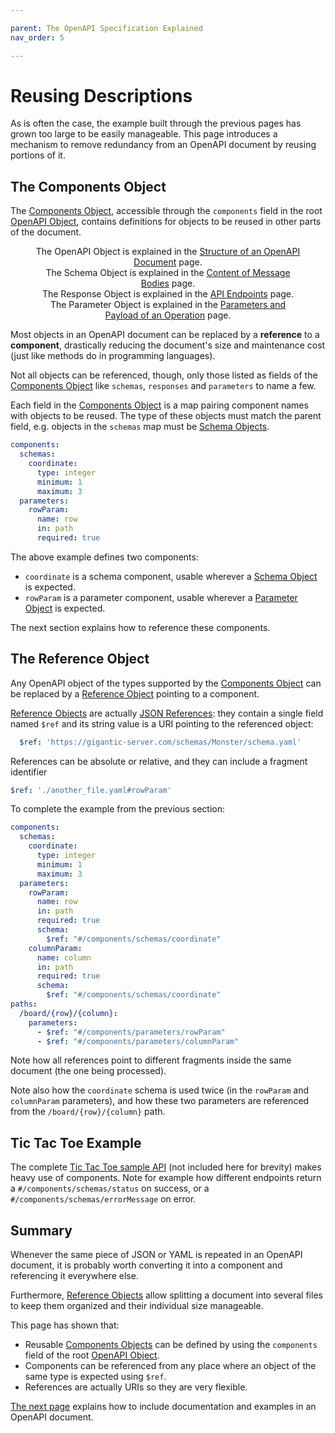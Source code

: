 ```yaml
---

parent: The OpenAPI Specification Explained
nav_order: 5

---
```


# Reusing Descriptions

As is often the case, the example built through the previous pages has grown too large to be easily manageable. This page introduces a mechanism to remove redundancy from an OpenAPI document by reusing portions of it.

## The Components Object

The [Components Object](https://spec.openapis.org/oas/v3.0.3#componentsObject),
accessible through the `components` field in the root [OpenAPI Object](https://spec.openapis.org/oas/v3.0.3#oasObject), contains definitions for objects to be reused in other parts of the document.

<figure style="text-align:center">
   <object type="image/svg+xml" data="img/components-object.svg"></object>
  <figcaption>The OpenAPI Object is explained in the <a href="specification-structure.md">Structure of an OpenAPI Document</a> page.<br/>The Schema Object is explained in the <a href="specification-content.md">Content of Message Bodies</a> page.<br/>The Response Object is explained in the <a href="specification-paths.md">API Endpoints</a> page.<br/>The Parameter Object is explained in the <a href="specification-parameters.md">Parameters and Payload of an Operation</a> page.</figcaption>
</figure>

Most objects in an OpenAPI document can be replaced by a **reference** to a **component**, drastically reducing the document's size and maintenance cost (just like methods do in programming languages).

Not all objects can be referenced, though, only those listed as fields of the [Components Object](https://spec.openapis.org/oas/v3.0.3#componentsObject) like `schemas`, `responses` and `parameters` to name a few.

Each field in the [Components Object](https://spec.openapis.org/oas/v3.0.3#componentsObject) is a map pairing component names with objects to be reused. The type of these objects must match the parent field, e.g. objects in the `schemas` map must be [Schema Objects](https://spec.openapis.org/oas/v3.0.3#schemaObject).

```yaml
components:
  schemas:
    coordinate:
      type: integer
      minimum: 1
      maximum: 3
  parameters:
    rowParam:
      name: row
      in: path
      required: true
```

The above example defines two components:

- `coordinate` is a schema component, usable wherever a [Schema Object](https://spec.openapis.org/oas/v3.0.3#schemaObject) is expected.
- `rowParam` is a parameter component, usable wherever a [Parameter Object](https://spec.openapis.org/oas/v3.0.3#parameterObject) is expected.

The next section explains how to reference these components.

## The Reference Object

Any OpenAPI object of the types supported by the [Components Object](https://spec.openapis.org/oas/v3.0.3#componentsObject) can be replaced by a [Reference Object](https://spec.openapis.org/oas/v3.0.3#referenceObject) pointing to a component.

[Reference Objects](https://spec.openapis.org/oas/v3.0.3#referenceObject) are actually [JSON References](https://tools.ietf.org/html/draft-pbryan-zyp-json-ref-03): they contain a single field named `$ref` and its string value is a URI pointing to the referenced object:

```yaml
  $ref: 'https://gigantic-server.com/schemas/Monster/schema.yaml'
```

References can be absolute or relative, and they can include a fragment identifier

```yaml
$ref: './another_file.yaml#rowParam'
```

To complete the example from the previous section:

```yaml
components:
  schemas:
    coordinate:
      type: integer
      minimum: 1
      maximum: 3
  parameters:
    rowParam:
      name: row
      in: path
      required: true
      schema:
        $ref: "#/components/schemas/coordinate"
    columnParam:
      name: column
      in: path
      required: true
      schema:
        $ref: "#/components/schemas/coordinate"
paths:
  /board/{row}/{column}:
    parameters:
      - $ref: "#/components/parameters/rowParam"
      - $ref: "#/components/parameters/columnParam"
```

Note how all references point to different fragments inside the same document (the one being processed).

Note also how the `coordinate` schema is used twice (in the `rowParam` and `columnParam` parameters), and how these two parameters are referenced from the `/board/{row}/{column}` path.

## Tic Tac Toe Example

The complete [Tic Tac Toe sample API](examples/tictactoe.yaml) (not included here for brevity) makes heavy use of components. Note for example how different endpoints return a `#/components/schemas/status` on success, or a `#/components/schemas/errorMessage` on error.

## Summary

Whenever the same piece of JSON or YAML is repeated in an OpenAPI document, it is probably worth converting it into a component and referencing it everywhere else.

Furthermore, [Reference Objects](https://spec.openapis.org/oas/v3.0.3#referenceObject) allow splitting a document into several files to keep them organized and their individual size manageable.

This page has shown that:

- Reusable [Components Objects](https://spec.openapis.org/oas/v3.0.3#componentsObject) can be defined by using the `components` field of the root [OpenAPI Object](https://spec.openapis.org/oas/v3.0.3#oasObject).
- Components can be referenced from any place where an object of the same type is expected using `$ref`.
- References are actually URIs so they are very flexible.

[The next page](specification-docs.md) explains how to include documentation and examples in an OpenAPI document.
